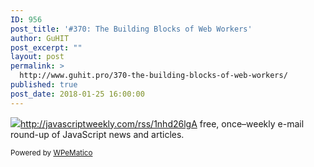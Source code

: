 ```yaml
---
ID: 956
post_title: '#370: The Building Blocks of Web Workers'
author: GuHIT
post_excerpt: ""
layout: post
permalink: >
  http://www.guhit.pro/370-the-building-blocks-of-web-workers/
published: true
post_date: 2018-01-25 16:00:00
---
```

<img class="wpe_imgrss" src="https://copm.s3.amazonaws.com/d9c50f5f.png">http://javascriptweekly.com/rss/1nhd26lgA free, once&ndash;weekly e-mail round-up of JavaScript news and articles.<p class="wpematico_credit"><small>Powered by <a href="http://www.wpematico.com" target="_blank">WPeMatico</a></small></p>
